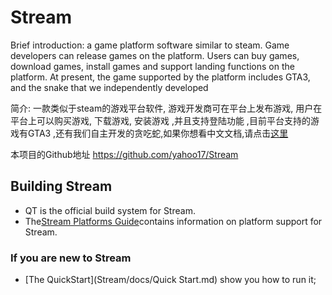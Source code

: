 # Stream 

Brief introduction:  a game platform software similar to steam. Game developers can release games on the platform. Users can buy games, download games, install games and support landing functions on the platform. At present, the game supported by the platform includes GTA3, and the snake that we independently developed

简介: 一款类似于steam的游戏平台软件, 游戏开发商可在平台上发布游戏, 用户在平台上可以购买游戏, 下载游戏, 安装游戏 ,并且支持登陆功能 ,目前平台支持的游戏有GTA3 ,还有我们自主开发的贪吃蛇,如果你想看中文文档,请点击[这里]()

本项目的Github地址 https://github.com/yahoo17/Stream 

## Building Stream

* QT is the official build system for Stream.
* The[Stream Platforms Guide](Stream/docs/SupportedPlatforms.md)contains information on
  platform support for Stream.

### If you are new to Stream

* [The QuickStart](Stream/docs/Quick Start.md) show you how to run it;




